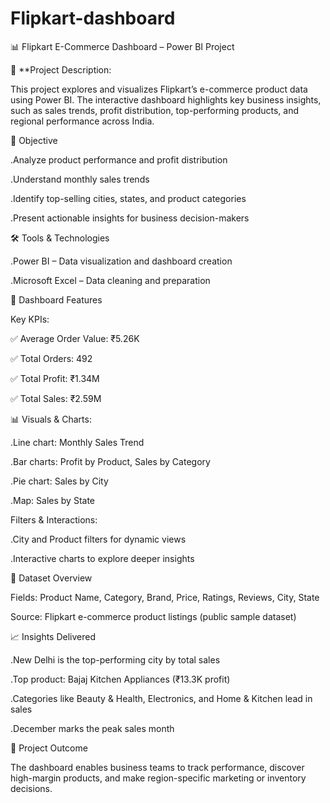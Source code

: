 # Flipkart-dashboard

📊 Flipkart E-Commerce Dashboard – Power BI Project

📝 **Project Description:

This project explores and visualizes Flipkart’s e-commerce product data using Power BI. The interactive dashboard highlights key business insights, such as sales trends, profit distribution, top-performing products, and regional performance across India.

🎯 Objective

.Analyze product performance and profit distribution

.Understand monthly sales trends

.Identify top-selling cities, states, and product categories

.Present actionable insights for business decision-makers

🛠 Tools & Technologies

.Power BI – Data visualization and dashboard creation

.Microsoft Excel – Data cleaning and preparation

📌 Dashboard Features

Key KPIs:

✅ Average Order Value: ₹5.26K

✅ Total Orders: 492

✅ Total Profit: ₹1.34M

✅ Total Sales: ₹2.59M


📊 Visuals & Charts:

.Line chart: Monthly Sales Trend

.Bar charts: Profit by Product, Sales by Category

.Pie chart: Sales by City

.Map: Sales by State


Filters & Interactions:

.City and Product filters for dynamic views

.Interactive charts to explore deeper insights


📂 Dataset Overview

Fields: Product Name, Category, Brand, Price, Ratings, Reviews, City, State

Source: Flipkart e-commerce product listings (public sample dataset)


📈 Insights Delivered

.New Delhi is the top-performing city by total sales

.Top product: Bajaj Kitchen Appliances (₹13.3K profit)

.Categories like Beauty & Health, Electronics, and Home & Kitchen lead in sales

.December marks the peak sales month



📎 Project Outcome

The dashboard enables business teams to track performance, discover high-margin products, and make region-specific marketing or inventory decisions.
